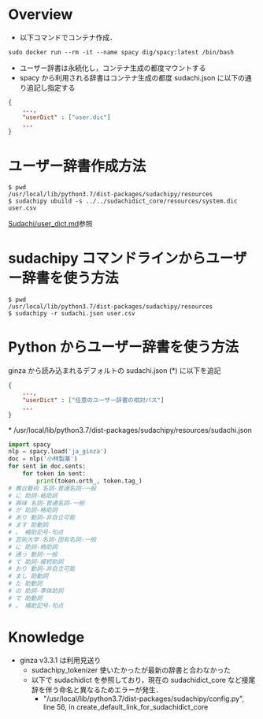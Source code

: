 # Overview

- 以下コマンドでコンテナ作成．

```console
sudo docker run --rm -it --name spacy dig/spacy:latest /bin/bash
```

- ユーザー辞書は永続化し，コンテナ生成の都度マウントする
- spacy から利用される辞書はコンテナ生成の都度 sudachi.json に以下の通り追記し指定する

```json
{
    ...,
    "userDict" : ["user.dic"]
    ...
}
```

# ユーザー辞書作成方法
```console
$ pwd
/usr/local/lib/python3.7/dist-packages/sudachipy/resources
$ sudachipy ubuild -s ../../sudachidict_core/resources/system.dic user.csv
```
[Sudachi/user_dict.md](https://github.com/WorksApplications/Sudachi/blob/develop/docs/user_dict.md)参照

# sudachipy コマンドラインからユーザー辞書を使う方法
```console
$ pwd
/usr/local/lib/python3.7/dist-packages/sudachipy/resources
$ sudachipy -r sudachi.json user.csv
```

# Python からユーザー辞書を使う方法
ginza から読み込まれるデフォルトの sudachi.json (\*) に以下を追記
```json
{
    ...,
    "userDict" : ["任意のユーザー辞書の相対パス"]
    ...
}
```
\* /usr/local/lib/python3.7/dist-packages/sudachipy/resources/sudachi.json 

```python
import spacy
nlp = spacy.load('ja_ginza')
doc = nlp('小林製薬')
for sent in doc.sents:
    for token in sent:
        print(token.orth_, token.tag_)
# 舞台藝術 名詞-普通名詞-一般
# に 助詞-格助詞
# 興味 名詞-普通名詞-一般
# が 助詞-格助詞
# あり 動詞-非自立可能
# ます 助動詞
# 。 補助記号-句点
# 芸術大学 名詞-固有名詞-一般
# に 助詞-格助詞
# 通っ 動詞-一般
# て 助詞-接続助詞
# おり 動詞-非自立可能
# まし 助動詞
# た 助動詞
# の 助詞-準体助詞
# で 助動詞
# 。 補助記号-句点
```

# Knowledge

- ginza v3.3.1 は利用見送り
  - sudachipy\_tokenizer 使いたかったが最新の辞書と合わなかった
  - 以下で sudachidict を参照しており，現在の sudachidict\_core など接尾辞を伴う命名と異なるためエラーが発生．
    - "/usr/local/lib/python3.7/dist-packages/sudachipy/config.py", line 56, in create\_default\_link\_for\_sudachidict\_core

